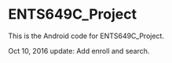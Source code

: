 # ENTS649C_Project
This is the Android code for ENTS649C_Project.

Oct 10, 2016 update:
Add enroll and search.

